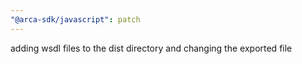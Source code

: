 ```yaml
---
"@arca-sdk/javascript": patch
---
```


adding wsdl files to the dist directory and changing the exported file
